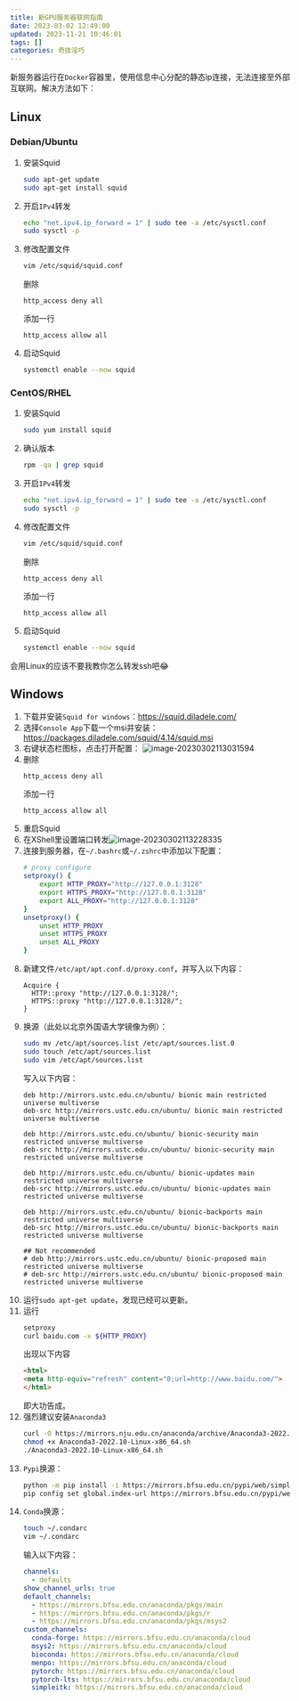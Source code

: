 ```yaml
---
title: 新GPU服务器联网指南
date: 2023-03-02 12:49:00
updated: 2023-11-21 10:46:01
tags: []
categories: 奇技淫巧
---
```

新服务器运行在`Docker`容器里，使用信息中心分配的静态ip连接，无法连接至外部互联网。解决方法如下：

<!--more-->

## Linux
### Debian/Ubuntu
1. 安装Squid
   ```bash
   sudo apt-get update
   sudo apt-get install squid
   ```
2. 开启`IPv4`转发
   ```bash
   echo "net.ipv4.ip_forward = 1" | sudo tee -a /etc/sysctl.conf
   sudo sysctl -p
   ```
3. 修改配置文件
   ```bash
   vim /etc/squid/squid.conf
   ```
   删除
   ```
   http_access deny all
   ```
   添加一行
   ```
   http_access allow all
   ```
4. 启动Squid
   ```bash
   systemctl enable --now squid
   ```
### CentOS/RHEL
1. 安装Squid
   ```bash
   sudo yum install squid
   ```
2. 确认版本
   ```bash
   rpm -qa | grep squid
   ```
3. 开启`IPv4`转发
   ```bash
   echo "net.ipv4.ip_forward = 1" | sudo tee -a /etc/sysctl.conf
   sudo sysctl -p
   ```
4. 修改配置文件
   ```bash
   vim /etc/squid/squid.conf
   ```
   删除
   ```
   http_access deny all
   ```
   添加一行
   ```
   http_access allow all
   ```
5. 启动Squid
   ```bash
   systemctl enable --now squid
   ```
会用Linux的应该不要我教你怎么转发ssh吧:joy:
## Windows
1. 下载并安装`Squid for windows`：https://squid.diladele.com/
2. 选择`Console App`下载一个msi并安装：https://packages.diladele.com/squid/4.14/squid.msi
3. 右键状态栏图标，点击打开配置：
   ![image-20230302113031594](/legacy/imgs/63f219332288e2377b5f689f511526db.png)
4. 删除
   ```
   http_access deny all
   ```
   添加一行
      ```
      http_access allow all
      ```
5. 重启Squid
6. 在XShell里设置端口转发![image-20230302113228335](/legacy/imgs/6cc6cbaff27952d31e19a6efa0b8d0ac.png)
7. 连接到服务器，在`~/.bashrc`或`~/.zshrc`中添加以下配置：
   ```bash
   # proxy configure
   setproxy() {
       export HTTP_PROXY="http://127.0.0.1:3128"
       export HTTPS_PROXY="http://127.0.0.1:3128"
       export ALL_PROXY="http://127.0.0.1:3128"
   }
   unsetproxy() {
       unset HTTP_PROXY
       unset HTTPS_PROXY
       unset ALL_PROXY
   }
   ```
8. 新建文件`/etc/apt/apt.conf.d/proxy.conf`，并写入以下内容：
   ```properties
   Acquire {
     HTTP::proxy "http://127.0.0.1:3128/";
     HTTPS::proxy "http://127.0.0.1:3128/";
   }
   ```
9. 换源（此处以北京外国语大学镜像为例）：
   ```bash
   sudo mv /etc/apt/sources.list /etc/apt/sources.list.0
   sudo touch /etc/apt/sources.list
   sudo vim /etc/apt/sources.list
   ```
   写入以下内容：
   ```properties
   deb http://mirrors.ustc.edu.cn/ubuntu/ bionic main restricted universe multiverse
   deb-src http://mirrors.ustc.edu.cn/ubuntu/ bionic main restricted universe multiverse
   
   deb http://mirrors.ustc.edu.cn/ubuntu/ bionic-security main restricted universe multiverse
   deb-src http://mirrors.ustc.edu.cn/ubuntu/ bionic-security main restricted universe multiverse
   
   deb http://mirrors.ustc.edu.cn/ubuntu/ bionic-updates main restricted universe multiverse
   deb-src http://mirrors.ustc.edu.cn/ubuntu/ bionic-updates main restricted universe multiverse
   
   deb http://mirrors.ustc.edu.cn/ubuntu/ bionic-backports main restricted universe multiverse
   deb-src http://mirrors.ustc.edu.cn/ubuntu/ bionic-backports main restricted universe multiverse
   
   ## Not recommended
   # deb http://mirrors.ustc.edu.cn/ubuntu/ bionic-proposed main restricted universe multiverse
   # deb-src http://mirrors.ustc.edu.cn/ubuntu/ bionic-proposed main restricted universe multiverse
   ```
10. 运行`sudo apt-get update`，发现已经可以更新。
11. 运行
       ```bash
       setproxy
       curl baidu.com -x ${HTTP_PROXY}
       ```
    出现以下内容
       ```html
       <html>
       <meta http-equiv="refresh" content="0;url=http://www.baidu.com/">
       </html>
       ```
       即大功告成。
12. 强烈建议安装`Anaconda3`
       ```bash
       curl -O https://mirrors.nju.edu.cn/anaconda/archive/Anaconda3-2022.10-Linux-x86_64.sh
       chmod +x Anaconda3-2022.10-Linux-x86_64.sh
       ./Anaconda3-2022.10-Linux-x86_64.sh
       ```
13. `Pypi`换源：
       ```bash
       python -m pip install -i https://mirrors.bfsu.edu.cn/pypi/web/simple --upgrade pip
       pip config set global.index-url https://mirrors.bfsu.edu.cn/pypi/web/simple
       ```
14. `Conda`换源：
       ```bash
       touch ~/.condarc
       vim ~/.condarc
       ```
     输入以下内容：
       ```yaml
       channels:
         - defaults
       show_channel_urls: true
       default_channels:
         - https://mirrors.bfsu.edu.cn/anaconda/pkgs/main
         - https://mirrors.bfsu.edu.cn/anaconda/pkgs/r
         - https://mirrors.bfsu.edu.cn/anaconda/pkgs/msys2
       custom_channels:
         conda-forge: https://mirrors.bfsu.edu.cn/anaconda/cloud
         msys2: https://mirrors.bfsu.edu.cn/anaconda/cloud
         bioconda: https://mirrors.bfsu.edu.cn/anaconda/cloud
         menpo: https://mirrors.bfsu.edu.cn/anaconda/cloud
         pytorch: https://mirrors.bfsu.edu.cn/anaconda/cloud
         pytorch-lts: https://mirrors.bfsu.edu.cn/anaconda/cloud
         simpleitk: https://mirrors.bfsu.edu.cn/anaconda/cloud
       ```
